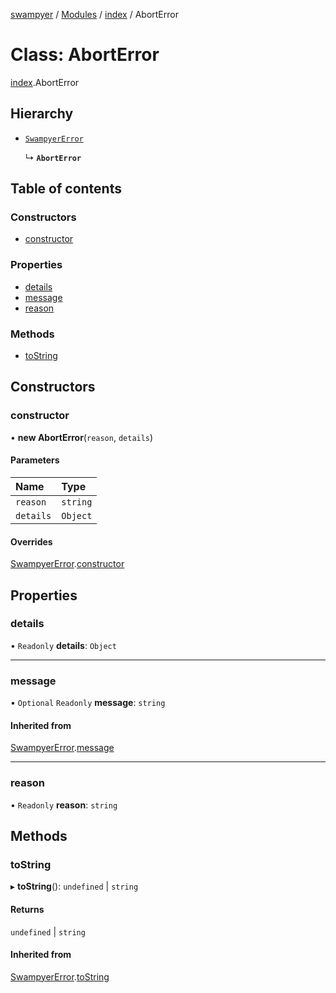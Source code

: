 [swampyer](../README.md) / [Modules](../modules.md) / [index](../modules/index.md) / AbortError

# Class: AbortError

[index](../modules/index.md).AbortError

## Hierarchy

- [`SwampyerError`](index.SwampyerError.md)

  ↳ **`AbortError`**

## Table of contents

### Constructors

- [constructor](index.AbortError.md#constructor)

### Properties

- [details](index.AbortError.md#details)
- [message](index.AbortError.md#message)
- [reason](index.AbortError.md#reason)

### Methods

- [toString](index.AbortError.md#tostring)

## Constructors

### constructor

• **new AbortError**(`reason`, `details`)

#### Parameters

| Name | Type |
| :------ | :------ |
| `reason` | `string` |
| `details` | `Object` |

#### Overrides

[SwampyerError](index.SwampyerError.md).[constructor](index.SwampyerError.md#constructor)

## Properties

### details

• `Readonly` **details**: `Object`

___

### message

• `Optional` `Readonly` **message**: `string`

#### Inherited from

[SwampyerError](index.SwampyerError.md).[message](index.SwampyerError.md#message)

___

### reason

• `Readonly` **reason**: `string`

## Methods

### toString

▸ **toString**(): `undefined` \| `string`

#### Returns

`undefined` \| `string`

#### Inherited from

[SwampyerError](index.SwampyerError.md).[toString](index.SwampyerError.md#tostring)
